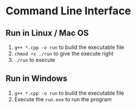 # Command Line Interface

## Run in Linux / Mac OS
1. `g++ *.cpp -o run` to build the executable file
2. `chmod +x ./run` to give the execute right
3. `./run` to execute

## Run in Windows
1. `g++ *.cpp -o run` to build the executable file
2. Execute the `run.exe` to run the program